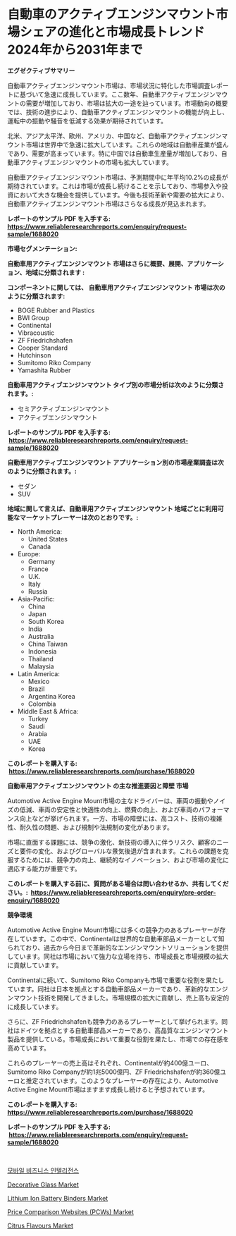 <p><h1>自動車のアクティブエンジンマウント市場シェアの進化と市場成長トレンド 2024年から2031年まで</h1></p><p><strong>エグゼクティブサマリー</strong></p>
<p><p>自動車アクティブエンジンマウント市場は、市場状況に特化した市場調査レポートに基づいて急速に成長しています。ここ数年、自動車アクティブエンジンマウントの需要が増加しており、市場は拡大の一途を辿っています。市場動向の概要では、技術の進歩により、自動車アクティブエンジンマウントの機能が向上し、運転中の振動や騒音を低減する効果が期待されています。</p><p>北米、アジア太平洋、欧州、アメリカ、中国など、自動車アクティブエンジンマウント市場は世界中で急速に拡大しています。これらの地域は自動車産業が盛んであり、需要が高まっています。特に中国では自動車生産量が増加しており、自動車アクティブエンジンマウントの市場も拡大しています。</p><p>自動車アクティブエンジンマウント市場は、予測期間中に年平均10.2%の成長が期待されています。これは市場が成長し続けることを示しており、市場参入や投資において大きな機会を提供しています。今後も技術革新や需要の拡大により、自動車アクティブエンジンマウント市場はさらなる成長が見込まれます。</p></p>
<p><strong>レポートのサンプル PDF を入手する: <a href="https://www.reliableresearchreports.com/enquiry/request-sample/1688020">https://www.reliableresearchreports.com/enquiry/request-sample/1688020</a></strong></p>
<p><strong>市場セグメンテーション:</strong></p>
<p><strong> 自動車用アクティブエンジンマウント 市場はさらに概要、展開、アプリケーション、地域に分類されます :</strong></p>
<p><strong>コンポーネントに関しては、 自動車用アクティブエンジンマウント 市場は次のように分類されます: &nbsp;</strong></p>
<p><ul><li>BOGE Rubber and Plastics</li><li>BWI Group</li><li>Continental</li><li>Vibracoustic</li><li>ZF Friedrichshafen</li><li>Cooper Standard</li><li>Hutchinson</li><li>Sumitomo Riko Company</li><li>Yamashita Rubber</li></ul></p>
<p><strong> 自動車用アクティブエンジンマウント タイプ別の市場分析は次のように分類されます。:</strong></p>
<p><ul><li>セミアクティブエンジンマウント</li><li>アクティブエンジンマウント</li></ul></p>
<p><strong>レポートのサンプル PDF を入手する: &nbsp;<a href="https://www.reliableresearchreports.com/enquiry/request-sample/1688020">https://www.reliableresearchreports.com/enquiry/request-sample/1688020</a></strong></p>
<p><strong> 自動車用アクティブエンジンマウント アプリケーション別の市場産業調査は次のように分類されます。:</strong></p>
<p><ul><li>セダン</li><li>SUV</li></ul></p>
<p><strong>地域に関して言えば、自動車用アクティブエンジンマウント 地域ごとに利用可能なマーケットプレーヤーは次のとおりです。:</strong></p>
<p><ul>
    <li>
        North America:
        <ul>
            <li>United States</li>
            <li>Canada</li>
        </ul>
    </li>
    <li>
        Europe:
        <ul>
            <li>Germany</li>
            <li>France</li>
            <li>U.K.</li>
            <li>Italy</li>
            <li>Russia</li>
        </ul>
    </li>
    <li>
        Asia-Pacific:
        <ul>
            <li>China</li>
            <li>Japan</li>
            <li>South Korea</li>
            <li>India</li>
            <li>Australia</li>
            <li>China Taiwan</li>
            <li>Indonesia</li>
            <li>Thailand</li>
            <li>Malaysia</li>
        </ul>
    </li>
    <li>
        Latin America:
        <ul>
            <li>Mexico</li>
            <li>Brazil</li>
            <li>Argentina Korea</li>
            <li>Colombia</li>
        </ul>
    </li>
    <li>
        Middle East & Africa:
        <ul>
            <li>Turkey</li>
            <li>Saudi</li>
            <li>Arabia</li>
            <li>UAE</li>
            <li>Korea</li>
        </ul>
    </li>
    </ul></p>
<p><strong>このレポートを購入する: &nbsp;<a href="https://www.reliableresearchreports.com/purchase/1688020">https://www.reliableresearchreports.com/purchase/1688020</a></strong></p>
<p><strong>自動車用アクティブエンジンマウント の主な推進要因と障壁 市場</strong></p>
<p><p>Automotive Active Engine Mount市場の主なドライバーは、車両の振動やノイズの低減、車両の安定性と快適性の向上、燃費の向上、および車両のパフォーマンス向上などが挙げられます。一方、市場の障壁には、高コスト、技術の複雑性、耐久性の問題、および規制や法規制の変化があります。</p><p>市場に直面する課題には、競争の激化、新技術の導入に伴うリスク、顧客のニーズと要件の変化、およびグローバルな景気後退が含まれます。これらの課題を克服するためには、競争力の向上、継続的なイノベーション、および市場の変化に適応する能力が重要です。</p></p>
<p><strong>このレポートを購入する前に、質問がある場合は問い合わせるか、共有してください。:&nbsp; <a href="https://www.reliableresearchreports.com/enquiry/pre-order-enquiry/1688020">https://www.reliableresearchreports.com/enquiry/pre-order-enquiry/1688020</a></strong></p>
<p><strong>競争環境</strong></p>
<p><p>Automotive Active Engine Mount市場には多くの競争力のあるプレーヤーが存在しています。この中で、Continentalは世界的な自動車部品メーカーとして知られており、過去から今日まで革新的なエンジンマウントソリューションを提供しています。同社は市場において強力な立場を持ち、市場成長と市場規模の拡大に貢献しています。</p><p>Continentalに続いて、Sumitomo Riko Companyも市場で重要な役割を果たしています。同社は日本を拠点とする自動車部品メーカーであり、革新的なエンジンマウント技術を開発してきました。市場規模の拡大に貢献し、売上高も安定的に成長しています。</p><p>さらに、ZF Friedrichshafenも競争力のあるプレーヤーとして挙げられます。同社はドイツを拠点とする自動車部品メーカーであり、高品質なエンジンマウント製品を提供している。市場成長において重要な役割を果たし、市場での存在感を高めています。</p><p>これらのプレーヤーの売上高はそれぞれ、Continentalが約400億ユーロ、Sumitomo Riko Companyが約1兆5000億円、ZF Friedrichshafenが約360億ユーロと推定されています。このようなプレーヤーの存在により、Automotive Active Engine Mount市場はますます成長し続けると予想されています。</p></p>
<p><strong>このレポートを購入する: &nbsp; <a href="https://www.reliableresearchreports.com/purchase/1688020">https://www.reliableresearchreports.com/purchase/1688020</a></strong></p>
<p><strong>レポートのサンプル PDF を入手する: &nbsp;<a href="https://www.reliableresearchreports.com/enquiry/request-sample/1688020">https://www.reliableresearchreports.com/enquiry/request-sample/1688020</a></strong><strong></strong></p>
<p>&nbsp;</p>
<p><p><a href="https://github.com/lzrvbyqzftro57/Market-Research-Report-List-1/blob/main/7763809192860.md">모바일 비즈니스 인텔리전스</a></p><p><a href="https://github.com/gulaimolin/Market-Research-Report-List-3/blob/main/decorative-glass-market.md">Decorative Glass Market</a></p><p><a href="https://github.com/RoccoManning/Market-Research-Report-List-4/blob/main/lithium-ion-battery-binders-market.md">Lithium Ion Battery Binders Market</a></p><p><a href="https://issuu.com/reportprime-2/docs/price-comparison-websites-pcws-market-size-2030.pp">Price Comparison Websites (PCWs) Market</a></p><p><a href="https://sudsy-motorcycle-bbc.notion.site/Citrus-Flavours-Market-Analysis-and-Market-Size-Global-Industry-Overview-Market-Segmentation-and-F-032c2f76d5e3427ca60cea1103fa1bfe">Citrus Flavours Market</a></p></p>
